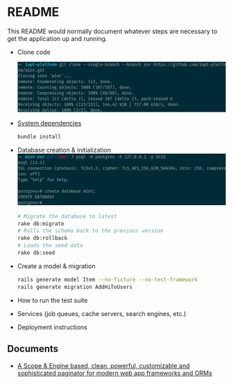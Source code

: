 # README

This README would normally document whatever steps are necessary to get the
application up and running.

- Clone code
  
    ![git clone](documents/git-clone.png)

- [System dependencies](docker/)
  
    ```bash
    bundle install
    ```

- Database creation & initialization
    ![create database](documents/create-db.png)
  
    ```bash
    # Migrate the database to latest
    rake db:migrate    
    # Rolls the schema back to the previous version
    rake db:rollback
    # Loads the seed data
    rake db:seed
    ```

- Create a model & migration
  
    ```bash
    rails generate model Item --no-fixture --no-test-framework
    rails generate migration AddHiToUsers
    ```

- How to run the test suite

- Services (job queues, cache servers, search engines, etc.)

- Deployment instructions

## Documents

- [A Scope & Engine based, clean, powerful, customizable and sophisticated paginator for modern web app frameworks and ORMs](https://github.com/kaminari/kaminari)
